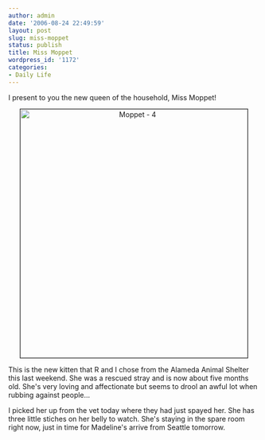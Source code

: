 ```yaml
---
author: admin
date: '2006-08-24 22:49:59'
layout: post
slug: miss-moppet
status: publish
title: Miss Moppet
wordpress_id: '1172'
categories:
- Daily Life
---
```

I present to you the new queen of the household, Miss Moppet!
<p align="center"><a title="Photo Sharing" href="http://www.flickr.com/photos/albill/224252648/"><img width="457" height="500" border="1" alt="Moppet - 4" src="http://static.flickr.com/68/224252648_dfae841f90.jpg" /></a></p>
This is the new kitten that R and I chose from the Alameda Animal Shelter this last weekend. She was a rescued stray and is now about five months old. She's very loving and affectionate but seems to drool an awful lot when rubbing against people...

I picked her up from the vet today where they had just spayed her. She has three little stiches on her belly to watch. She's staying in the spare room right now, just in time for Madeline's arrive from Seattle tomorrow.

